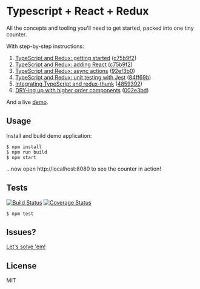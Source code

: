 # Typescript + React + Redux

All the concepts and tooling you'll need to get started, packed into one tiny
counter.

With step-by-step instructions:

  1. [TypeScript and Redux: getting started][article-1] ([c75b9f2](https://github.com/rjz/typescript-react-redux/commit/c75b9f2))
  2. [TypeScript and Redux: adding React][article-2] ([c75b9f2](https://github.com/rjz/typescript-react-redux/commit/c75b9f2))
  3. [TypeScript and Redux: async actions][article-3] ([92ef3b0](https://github.com/rjz/typescript-react-redux/commit/92ef3b0))
  4. [TypeScript and Redux: unit testing with Jest][article-4] ([84ff69b](https://github.com/rjz/typescript-react-redux/commit/84ff69b))
  5. [Integrating TypeScript and redux-thunk][article-5] ([4859392](https://github.com/rjz/typescript-react-redux/commit/4859392))
  6. [DRY-ing up with higher order components][article-6] ([002e3bd](https://github.com/rjz/typescript-react-redux/commit/002e3bd))

And a live [demo][demo].

## Usage

Install and build demo application:

    $ npm install
    $ npm run build
    $ npm start

...now open http://localhost:8080 to see the counter in action!

## Tests

[![Build Status](https://travis-ci.org/rjz/typescript-react-redux.svg?branch=feature%2Fci)](https://travis-ci.org/rjz/typescript-react-redux) [![Coverage Status](https://coveralls.io/repos/github/rjz/typescript-react-redux/badge.svg?branch=feature%2Fci)](https://coveralls.io/github/rjz/typescript-react-redux?branch=feature%2Fci)

    $ npm test

## Issues?

[Let's solve 'em!](https://github.com/rjz/typescript-react-redux/issues/new)

## License

MIT

[demo]: https://rjz.github.io/typescript-react-redux
[article-1]: https://rjzaworski.com/2016/08/getting-started-with-redux-and-typescript
[article-2]: https://rjzaworski.com/2016/08/typescript-redux-and-react
[article-3]: https://rjzaworski.com/2016/09/typescript-redux-async-actions
[article-4]: https://rjzaworski.com/2016/12/testing-typescript-with-jest
[article-5]: https://rjzaworski.com/2017/01/typescript-redux-thunk
[article-6]: https://rjzaworski.com/2017/09/typescript-react-compose

